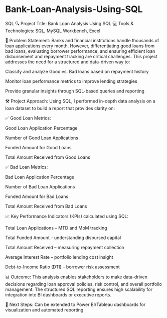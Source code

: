 # Bank-Loan-Analysis-Using-SQL
SQL
🔍 Project Title: Bank Loan Analysis Using SQL
💻 Tools & Technologies: SQL, MySQL Workbench, Excel

📌 Problem Statement:
Banks and financial institutions handle thousands of loan applications every month. However, differentiating good loans from bad loans, evaluating borrower performance, and ensuring efficient loan disbursement and repayment tracking are critical challenges.
This project addresses the need for a structured and data-driven way to:

Classify and analyze Good vs. Bad loans based on repayment history

Monitor loan performance metrics to improve lending strategies

Provide granular insights through SQL-based queries and reporting

🛠 Project Approach:
Using SQL, I performed in-depth data analysis on a loan dataset to build a report that provides clarity on:

✅ Good Loan Metrics:

Good Loan Application Percentage

Number of Good Loan Applications

Funded Amount for Good Loans

Total Amount Received from Good Loans

✅ Bad Loan Metrics:

Bad Loan Application Percentage

Number of Bad Loan Applications

Funded Amount for Bad Loans

Total Amount Received from Bad Loans

📈 Key Performance Indicators (KPIs) calculated using SQL:

Total Loan Applications – MTD and MoM tracking

Total Funded Amount – understanding disbursed capital

Total Amount Received – measuring repayment collection

Average Interest Rate – portfolio lending cost insight

Debt-to-Income Ratio (DTI) – borrower risk assessment

📊 Outcome:
This analysis enables stakeholders to make data-driven decisions regarding loan approval policies, risk control, and overall portfolio management. The structured SQL reporting ensures high scalability for integration into BI dashboards or executive reports.

🔗 Next Steps: Can be extended to Power BI/Tableau dashboards for visualization and automated reporting
